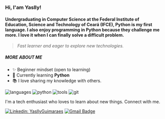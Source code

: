 ###  Hi, I'am Yaslly! 

#### Undergraduating in Computer Science at the Federal Institute of Education, Science and Technology of Ceará (IFCE), Python is my first language. I also enjoy programming in Python because they challenge me more. I love it when I can finally solve a difficult problem.
>*Fast learner and eager to explore new technologies.*

##### MORE ABOUT ME
  
- ✨ Beginner mindset (open to learning)
- 🌱 Currently learning **Python**
- 📚 I love sharing my knowledge with others.

![languages](https://img.shields.io/static/v1?label=&message=languages:&color=111&style=flat-square)
![python](https://img.shields.io/static/v1?logo=python&label=&message=python&color=36465D&logoColor=AAA&style=flat-square&link=)
![tools](https://img.shields.io/static/v1?label=&message=tools:&color=111&style=flat-square)
![git](https://img.shields.io/static/v1?logo=git&label=&message=git&color=36465D&logoColor=AAA&style=flat-square)
&nbsp;&nbsp;&nbsp;

I'm a tech enthusiast who loves to learn about new things. Connect with me.

[![Linkedin: YasllyGuimaraes](https://img.shields.io/badge/-YasllyGuimaraes-blue?style=flat-square&logo=Linkedin&logoColor=white&link=https://www.linkedin.com/in/yaslly-guimar%C3%A3es-59bbb3239/)](https://www.linkedin.com/in/yaslly-guimar%C3%A3es-59bbb3239/)
[![Gmail Badge](https://img.shields.io/badge/-guimaraesyaslly@gmail.com-d14836?style=flat-square&logo=Gmail&logoColor=white&link=mailto:guimaraesyaslly@gmail.com)](mailto:guimaraesyaslly@gmail.com)
